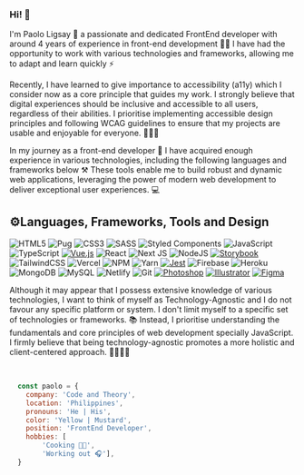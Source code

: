 ### Hi! 👋
I'm Paolo Ligsay 👋 a passionate and dedicated FrontEnd developer with around 4 years of experience in front-end development 👨‍💻 I have had the opportunity to work with various technologies and frameworks, allowing me to adapt and learn quickly ⚡️

Recently, I have learned to give importance to accessibility (a11y) which I consider now as a core principle that guides my work. I strongly believe that digital experiences should be inclusive and accessible to all users, regardless of their abilities. I prioritise implementing accessible design principles and following WCAG guidelines to ensure that my projects are usable and enjoyable for everyone. 🤝🧑‍🦯

In my journey as a front-end developer 🚊 I have acquired enough experience in various technologies, including the following languages and frameworks below ⚒️ These tools enable me to build robust and dynamic web applications, leveraging the power of modern web development to deliver exceptional user experiences. 💻

## ⚙️Languages, Frameworks, Tools and Design
![HTML5](https://img.shields.io/badge/html5-%23E34F26.svg?style=for-the-badge&logo=html5&logoColor=white)
![Pug](https://img.shields.io/badge/Pug-FFF?style=for-the-badge&logo=pug&logoColor=A86454)
![CSS3](https://img.shields.io/badge/css3-%231572B6.svg?style=for-the-badge&logo=css3&logoColor=white)
![SASS](https://img.shields.io/badge/SASS-hotpink.svg?style=for-the-badge&logo=SASS&logoColor=white)
![Styled Components](https://img.shields.io/badge/styled--components-DB7093?style=for-the-badge&logo=styled-components&logoColor=white)
![JavaScript](https://img.shields.io/badge/javascript-%23323330.svg?style=for-the-badge&logo=javascript&logoColor=%23F7DF1E)
![TypeScript](https://img.shields.io/badge/typescript-%23007ACC.svg?style=for-the-badge&logo=typescript&logoColor=white)
[![Vue.js](https://img.shields.io/badge/vue.js-%234FC08D.svg?style=for-the-badge&logo=vue.js&logoColor=white)](https://vuejs.org/)
![React](https://img.shields.io/badge/react-%2320232a.svg?style=for-the-badge&logo=react&logoColor=%2361DAFB)
![Next JS](https://img.shields.io/badge/Next-black?style=for-the-badge&logo=next.js&logoColor=white)
![NodeJS](https://img.shields.io/badge/node.js-6DA55F?style=for-the-badge&logo=node.js&logoColor=white)
[![Storybook](https://img.shields.io/badge/storybook-%23FF4785.svg?style=for-the-badge&logo=storybook&logoColor=white)](https://storybook.js.org/)
![TailwindCSS](https://img.shields.io/badge/tailwindcss-%2338B2AC.svg?style=for-the-badge&logo=tailwind-css&logoColor=white)
![Vercel](https://img.shields.io/badge/vercel-%23000000.svg?style=for-the-badge&logo=vercel&logoColor=white)
![NPM](https://img.shields.io/badge/NPM-%23000000.svg?style=for-the-badge&logo=npm&logoColor=white)
![Yarn](https://img.shields.io/badge/yarn-%232C8EBB.svg?style=for-the-badge&logo=yarn&logoColor=white)
[![Jest](https://img.shields.io/badge/jest-%23C21325.svg?style=for-the-badge&logo=jest&logoColor=white)](https://jestjs.io/)
![Firebase](https://img.shields.io/badge/firebase-%23039BE5.svg?style=for-the-badge&logo=firebase)
![Heroku](https://img.shields.io/badge/heroku-%23430098.svg?style=for-the-badge&logo=heroku&logoColor=white)
![MongoDB](https://img.shields.io/badge/MongoDB-%234ea94b.svg?style=for-the-badge&logo=mongodb&logoColor=white)
![MySQL](https://img.shields.io/badge/mysql-%2300f.svg?style=for-the-badge&logo=mysql&logoColor=white)
![Netlify](https://img.shields.io/badge/netlify-%23000000.svg?style=for-the-badge&logo=netlify&logoColor=#00C7B7)
![Git](https://img.shields.io/badge/git-%23F05032.svg?style=for-the-badge&logo=git&logoColor=white)
[![Photoshop](https://img.shields.io/badge/Photoshop-%2331A8FF.svg?style=for-the-badge&logo=Adobe%20Photoshop&logoColor=white)](https://www.adobe.com/products/photoshop.html)
[![Illustrator](https://img.shields.io/badge/Illustrator-%23FF9A00.svg?style=for-the-badge&logo=Adobe%20Illustrator&logoColor=white)](https://www.adobe.com/products/illustrator.html)
[![Figma](https://img.shields.io/badge/Figma-%23F24E1E.svg?style=for-the-badge&logo=Figma&logoColor=white)](https://www.figma.com/)

Although it may appear that I possess extensive knowledge of various technologies, I want to think of myself as Technology-Agnostic and I do not favour any specific platform or system. I don't limit myself to a specific set of technologies or frameworks. 📚 Instead, I prioritise understanding the fundamentals and core principles of web development specially JavaScript. I firmly believe that being technology-agnostic promotes a more holistic and client-centered approach. 🙋‍♂️🙋‍♀️

<br/>

```js
  const paolo = {
    company: 'Code and Theory',
    location: 'Philippines',
    pronouns: 'He | His',
    color: 'Yellow | Mustard',
    position: 'FrontEnd Developer',
    hobbies: [
        'Cooking 👨‍🍳', 
        'Working out 🎧'],
  }
```

<!-- ![Paolo's GitHub stats][githubStats] -->
<!-- ![Paolo's Top Languages][topLang] -->

[c&t]: https://www.codeandtheory.com/
[githubStats]: https://github-readme-stats.vercel.app/api?username=paoloLigsay&theme=react&show_icons=true&count_private=true&hide_title=true&hide_border=true&icon_color=8F5ADB&title_color=8F5ADB
[topLang]: https://github-readme-stats.vercel.app/api/top-langs/?username=paoloLigsay&layout=default&theme=react&hide=html&hide_border=true&card_width=300&langs_count=2&custom_title=Most%20Used%20Languages&title_color=fff
[githubActivity]: https://activity-graph.herokuapp.com/graph?username=paoloLigsay&theme=dracula
